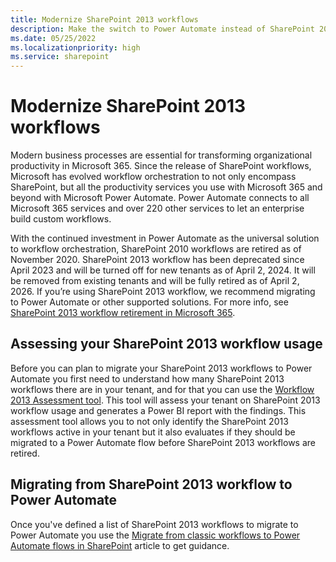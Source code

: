 ```yaml
---
title: Modernize SharePoint 2013 workflows
description: Make the switch to Power Automate instead of SharePoint 2013 workflow for your business processes.
ms.date: 05/25/2022
ms.localizationpriority: high
ms.service: sharepoint
---
```


# Modernize SharePoint 2013 workflows

Modern business processes are essential for transforming organizational productivity in Microsoft 365. Since the release of SharePoint workflows, Microsoft has evolved workflow orchestration to not only encompass SharePoint, but all the productivity services you use with Microsoft 365 and beyond with Microsoft Power Automate. Power Automate connects to all Microsoft 365 services and over 220 other services to let an enterprise build custom workflows.

With the continued investment in Power Automate as the universal solution to workflow orchestration, SharePoint 2010 workflows are retired as of November 2020. SharePoint 2013 workflow has been deprecated since April 2023 and will be turned off for new tenants as of April 2, 2024. It will be removed from existing tenants and will be fully retired as of April 2, 2026. If you’re using SharePoint 2013 workflow, we recommend migrating to Power Automate or other supported solutions. For more info, see [SharePoint 2013 workflow retirement in Microsoft 365](https://aka.ms/sp-workflows-2013support). 

## Assessing your SharePoint 2013 workflow usage

Before you can plan to migrate your SharePoint 2013 workflows to Power Automate you first need to understand how many SharePoint 2013 workflows there are in your tenant, and for that you can use the [Workflow 2013 Assessment tool](https://aka.ms/microsoft365assessmenttool). This tool will assess your tenant on SharePoint 2013 workflow usage and generates a Power BI report with the findings. This assessment tool allows you to not only identify the SharePoint 2013 workflows active in your tenant but it also evaluates if they should be migrated to a Power Automate flow before SharePoint 2013 workflows are retired.

## Migrating from SharePoint 2013 workflow to Power Automate

Once you've defined a list of SharePoint 2013 workflows to migrate to Power Automate you use the [Migrate from classic workflows to Power Automate flows in SharePoint](../business-apps/power-automate/guidance/migrate-from-classic-workflows-to-power-automate-flows.md) article to get guidance.
